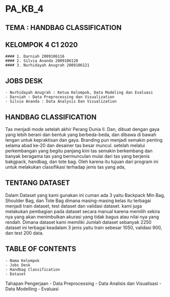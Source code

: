 # PA_KB_4
## TEMA : HANDBAG CLASSIFICATION 

## KELOMPOK 4 C1 2020

    #### 1. Darniah 2009106116
    #### 2. Silvia Ananda 2009106120
    #### 3. Nurhidayah Anugrah 2009106121

## JOBS DESK
    - Nurhidayah Anugrah : Ketua Kelompok, Data Modeling dan Evaluasi 
    - Darniah : Data Preprocessing dan Visualization
    - Silvia Ananda : Data Analysis Dan Visualization

## HANDBAG CLASSIFICATION 

Tas menjadi mode setelah akhir Perang Dunia II. Dan, dibuat dengan gaya yang lebih berani dan bentuk yang berbeda-beda, dan dibawa di bawah lengan untuk kepraktisan dan gaya. Branding pun menjadi semakin penting selama abad ke-20 dan desainer tas besar muncul. setelah melalui perkembangan yang begitu panjang kini tas semakin berkembang dan banyak beragama tas yang bermunculan mulai dari tas yang berjenis bakgpack, handbag, dan tote bag. Oleh karena itu tujuan dari program ini untuk melakukan classifikasi terhadap jenis tas yang ada, 

## TENTANG DATASET

Dalam Dataset yang kami gunakan ini cuman ada 3 yaitu Backpack Min Bag, Shoulder Bag, dan Tote Bag dimana masing-masing kelas itu terbagai menjadi train dataset, test dataset dan validasi dataset. kami juga melakukan pembagian pada dataset secara manual karena memilih sekira nya yang akan menimbulkan akurasi yang tidak bagus atau nilai nya yang rendah. Dimana dataset kami memiliki Jumlah dataset sebanyak 2250 dataset ini terbagai keadalam 3 jenis yaitu train sebesar 1050, validasi 900, dan test 200 data.

## TABLE OF CONTENTS

    - Nama Kelompok
    - Jobs Desk
    - Handbag Classification
    - Dataset
 Tahapan Pengerjaan
    - Data Preprocessing
    - Data Analisis dan Visualisasi
    - Data Modelling
    - Evaluasi

